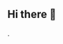 ## Hi there 👋

<!--
**1125721430/1125721430** is a ✨ _special_ ✨ repository because its `README.md` (this file) appears on your GitHub profile.

Hello everyone, I am a software engineering student with a passion for technology.
- Programming Language: Java, C
- Tech Focus: Backend Development
- Hobbies: Gaming, Listening to Music, Reading
- University, major : Guangdong University of Technology, Software Engineering
-->.
